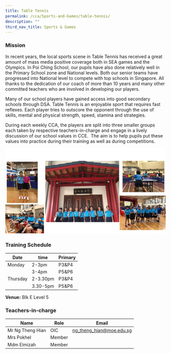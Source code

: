 ```yaml
---
title: Table Tennis
permalink: /cca/Sports-and-Games/table-tennis/
description: ""
third_nav_title: Sports & Games
---
```

### Mission

In recent years, the local sports scene in Table Tennis has received a great amount of mass media positive coverage both in SEA games and the Olympics. In Poi Ching School, our pupils have also done relatively well in the Primary School zone and National levels. Both our senior teams have progressed into National level to compete with top schools in Singapore. All thanks to the dedication of our coach of more than 10 years and many other committed teachers who are involved in developing our players.

Many of our school players have gained access into good secondary schools through DSA. Table Tennis is an enjoyable sport that requires fast reflexes. Each player tries to outscore the opponent through the use of skills, mental and physical strength, speed, stamina and strategies.

During each weekly CCA, the players are split into three smaller groups each taken by respective teachers-in-charge and engage in a lively discussion of our school values in CCE.  The aim is to help pupils put these values into practice during their training as well as during competitions.

![](/images/etennis02.jpg)

### Training Schedule



|Date| time | Primary| 
|-----|----|------|
|Monday|2-3pm |P3&P4|
||3-4pm |P5&P6|
|Thursday|2-3.30pm |P3&P4|
||3.30-5pm |P5&P6|

**Venue:**
 Blk E Level 5

### Teachers-in-charge


| Name | Role | Email |
| -------- | -------- | -------- |
| Mr Ng Theng Hian     | OIC     | ng_theng_hian@moe.edu.sg     |
| Mrs Pokhel     | Member     |      |
| Mdm Elmizah     | Member     |      |
